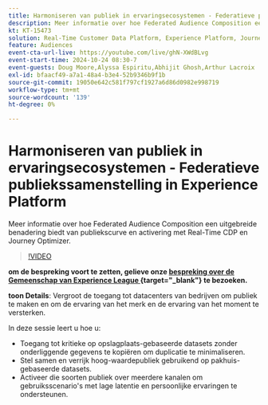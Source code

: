 ```yaml
---
title: Harmoniseren van publiek in ervaringsecosystemen - Federatieve publiekssamenstelling in Experience Platform
description: Meer informatie over hoe Federated Audience Composition een uitgebreide benadering biedt van publiekscurve en activering met Real-Time CDP en Journey Optimizer.
kt: KT-15473
solution: Real-Time Customer Data Platform, Experience Platform, Journey Optimizer
feature: Audiences
event-cta-url-live: https://youtube.com/live/ghN-XWdBLvg
event-start-time: 2024-10-24 08:30-7
event-guests: Doug Moore,Alyssa Espiritu,Abhijit Ghosh,Arthur Lacroix
exl-id: bfaacf49-a7a1-48a4-b3e4-52b9346b9f1b
source-git-commit: 19050e642c581f797cf1927a6d86d0982e998719
workflow-type: tm+mt
source-wordcount: '139'
ht-degree: 0%

---
```


# Harmoniseren van publiek in ervaringsecosystemen - Federatieve publiekssamenstelling in Experience Platform

Meer informatie over hoe Federated Audience Composition een uitgebreide benadering biedt van publiekscurve en activering met Real-Time CDP en Journey Optimizer.

>[!VIDEO](https://video.tv.adobe.com/v/3436457?quality=12&learn=on)

**om de bespreking voort te zetten, gelieve onze [ bespreking over de Gemeenschap van Experience League ](https://experienceleaguecommunities.adobe.com/t5/adobe-experience-platform/adobe-experience-league-live-harmonize-audiences-in-experience/m-p/718976#M636){target="_blank"} te bezoeken.**

**toon Details**:
Vergroot de toegang tot datacenters van bedrijven om publiek te maken en om de ervaring van het merk en de ervaring van het moment te versterken.

In deze sessie leert u hoe u:

* Toegang tot kritieke op opslagplaats-gebaseerde datasets zonder onderliggende gegevens te kopiëren om duplicatie te minimaliseren.
* Stel samen en verrijk hoog-waardepubliek gebruikend op pakhuis-gebaseerde datasets.
* Activeer die soorten publiek over meerdere kanalen om gebruiksscenario&#39;s met lage latentie en persoonlijke ervaringen te ondersteunen.
